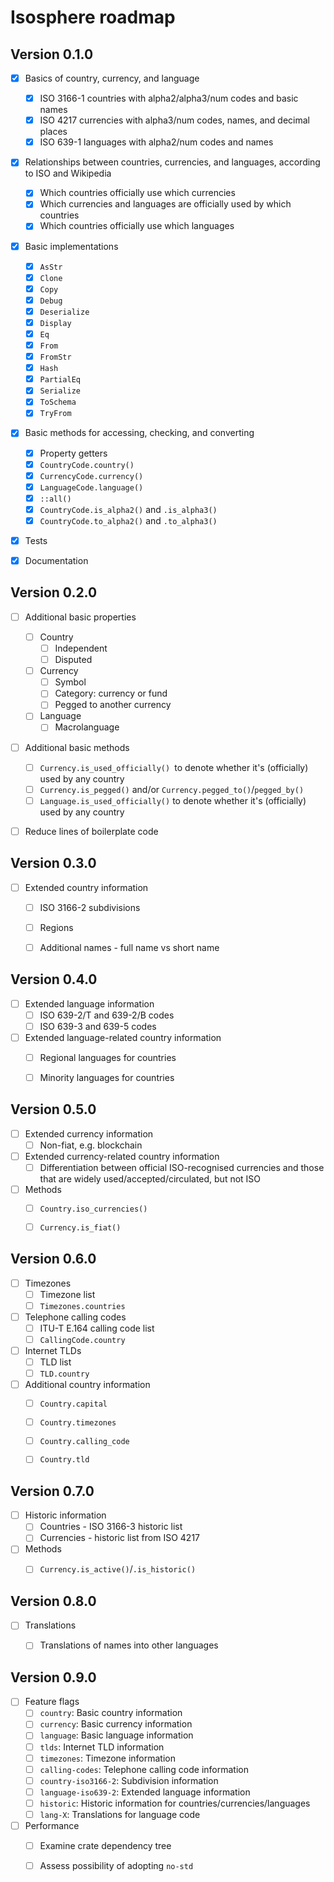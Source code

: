 # Isosphere roadmap

## Version 0.1.0

  - [x] Basics of country, currency, and language
      - [x] ISO 3166-1 countries with alpha2/alpha3/num codes and basic names
      - [x] ISO 4217 currencies with alpha3/num codes, names, and decimal places
      - [x] ISO 639-1 languages with alpha2/num codes and names
  - [x] Relationships between countries, currencies, and languages, according to
        ISO and Wikipedia
      - [x] Which countries officially use which currencies
      - [x] Which currencies and languages are officially used by which
            countries
      - [x] Which countries officially use which languages
  - [x] Basic implementations
      - [x] `AsStr`
      - [x] `Clone`
      - [x] `Copy`
      - [x] `Debug`
      - [x] `Deserialize`
      - [x] `Display`
      - [x] `Eq`
      - [x] `From`
      - [x] `FromStr`
      - [x] `Hash`
      - [x] `PartialEq`
      - [x] `Serialize`
      - [x] `ToSchema`
      - [x] `TryFrom`
  - [x] Basic methods for accessing, checking, and converting
      - [x] Property getters
      - [x] `CountryCode.country()`
      - [x] `CurrencyCode.currency()`
      - [x] `LanguageCode.language()`
      - [x] `::all()`
      - [x] `CountryCode.is_alpha2()` and `.is_alpha3()`
      - [x] `CountryCode.to_alpha2()` and `.to_alpha3()`
  - [x] Tests
  - [x] Documentation


## Version 0.2.0

  - [ ] Additional basic properties
      - [ ] Country
          - [ ] Independent
          - [ ] Disputed
      - [ ] Currency
          - [ ] Symbol
          - [ ] Category: currency or fund
          - [ ] Pegged to another currency
      - [ ] Language
          - [ ] Macrolanguage
  - [ ] Additional basic methods
      - [ ] `Currency.is_used_officially() `to denote whether it's (officially)
            used by any country
      - [ ] `Currency.is_pegged()` and/or `Currency.pegged_to()`/`pegged_by()`
      - [ ] `Language.is_used_officially()` to denote whether it's (officially)
            used by any country
  - [ ] Reduce lines of boilerplate code


## Version 0.3.0

  - [ ] Extended country information
      - [ ] ISO 3166-2 subdivisions
      - [ ] Regions
      - [ ] Additional names - full name vs short name


## Version 0.4.0

  - [ ] Extended language information
      - [ ] ISO 639-2/T and 639-2/B codes
      - [ ] ISO 639-3 and 639-5 codes
  - [ ] Extended language-related country information
      - [ ] Regional languages for countries
      - [ ] Minority languages for countries


## Version 0.5.0

  - [ ] Extended currency information
      - [ ] Non-fiat, e.g. blockchain
  - [ ] Extended currency-related country information
      - [ ] Differentiation between official ISO-recognised currencies and those
            that are widely used/accepted/circulated, but not ISO
  - [ ] Methods
      - [ ] `Country.iso_currencies()`
      - [ ] `Currency.is_fiat()`


## Version 0.6.0

  - [ ] Timezones
      - [ ] Timezone list
      - [ ] `Timezones.countries`
  - [ ] Telephone calling codes
      - [ ] ITU-T E.164 calling code list
      - [ ] `CallingCode.country`
  - [ ] Internet TLDs
      - [ ] TLD list
      - [ ] `TLD.country`
  - [ ] Additional country information
      - [ ] `Country.capital`
      - [ ] `Country.timezones`
      - [ ] `Country.calling_code`
      - [ ] `Country.tld`


## Version 0.7.0

  - [ ] Historic information
      - [ ] Countries - ISO 3166-3 historic list
      - [ ] Currencies - historic list from ISO 4217
  - [ ] Methods
      - [ ] `Currency.is_active()`/`.is_historic()`


## Version 0.8.0

  - [ ] Translations
      - [ ] Translations of names into other languages


## Version 0.9.0

  - [ ] Feature flags
      - [ ] `country`: Basic country information
      - [ ] `currency`: Basic currency information
      - [ ] `language`: Basic language information
      - [ ] `tlds`: Internet TLD information
      - [ ] `timezones`: Timezone information
      - [ ] `calling-codes`: Telephone calling code information
      - [ ] `country-iso3166-2`: Subdivision information
      - [ ] `language-iso639-2`: Extended language information
      - [ ] `historic`: Historic information for countries/currencies/languages
      - [ ] `lang-X`: Translations for language code
  - [ ] Performance
      - [ ] Examine crate dependency tree
      - [ ] Assess possibility of adopting `no-std`


